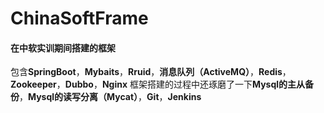 # ChinaSoftFrame
#### 在中软实训期间搭建的框架
包含**SpringBoot**，**Mybaits**，**Rruid**，**消息队列（ActiveMQ）**，**Redis**，**Zookeeper**，**Dubbo**，**Nginx**
框架搭建的过程中还琢磨了一下**Mysql的主从备份**，**Mysql的读写分离（Mycat）**，**Git**，**Jenkins**
